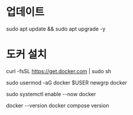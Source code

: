 # 업데이트
sudo apt update && sudo apt upgrade -y


# 도커 설치
curl -fsSL https://get.docker.com | sudo sh

sudo usermod -aG docker $USER
newgrp docker

sudo systemctl enable --now docker

docker --version
docker compose version